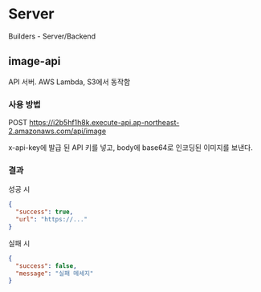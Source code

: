 # Server

Builders - Server/Backend

## image-api

API 서버. AWS Lambda, S3에서 동작함

### 사용 방법

POST https://i2b5hf1h8k.execute-api.ap-northeast-2.amazonaws.com/api/image

x-api-key에 발급 된 API 키를 넣고, body에 base64로 인코딩된 이미지를 보낸다.

### 결과

성공 시

```json
{
  "success": true,
  "url": "https://..."
}
```

실패 시

```json
{
  "success": false,
  "message": "실패 메세지"
}
```
